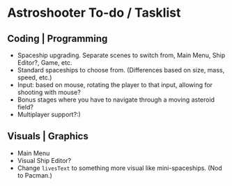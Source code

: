# Astroshooter To-do / Tasklist

## Coding | Programming
- Spaceship upgrading. Separate scenes to switch from, Main Menu, Ship Editor?, Game, etc.
- Standard spaceships to choose from. (Differences based on size, mass, speed, etc.)
- Input: based on mouse, rotating the player to that input, allowing for shooting with mouse?
- Bonus stages where you have to navigate through a moving asteroid field?
- Multiplayer support?:)

## Visuals | Graphics
- Main Menu
- Visual Ship Editor?
- Change `livesText` to something more visual like mini-spaceships. (Nod to Pacman.)
